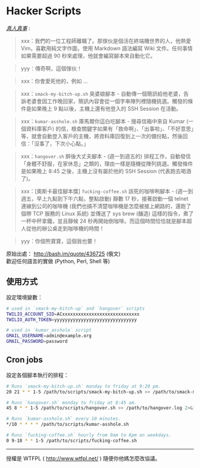 # Hacker Scripts

_[真人真事](https://www.jitbit.com/alexblog/249-now-thats-what-i-call-a-hacker/)_ :

> xxx：我們的一位工程師離職了。那傢伙是個活在終端機世界的人，他熱愛 Vim，喜歡用純文字作圖，使用 Markdown 語法編寫 Wiki 文件。任何事情如果需要超過 90 秒來處理，他就會編寫腳本來自動化它。

> yyy：傳奇啊，這個傢伙！

> xxx：你會愛死他的，例如 ...

> xxx：`smack-my-bitch-up.sh` 臭婆娘腳本 - 自動傳一個簡訊給他老婆，告訴老婆會因工作晚回家，簡訊內容會從一個字串陣列裡隨機挑選。觸發的條件是如果晚上 9 點以後，主機上還有他登入的 SSH Session 在活動。

> xxx：`kumar-asshole.sh` 庫馬爾你這白吃腳本 - 搜尋信箱中來自 Kumar (一個資料庫客戶) 的信，檢查關鍵字如果有「救命啊」、「出事啦」、「不好意思」等，就會自動登入客戶的主機，將資料庫回復到上一次的備份點，然後回信：「沒事了，下次小心點。」

> xxx：`hangover.sh` 醉後大丈夫腳本 - (週一到週五的) 排程工作，自動發信「身體不舒服，在家休息」之類的，理由一樣是隨機從陣列挑選。觸發條件是如果晚上 8:45 之後，主機上沒有屬於他的 SSH Session (代表跑去喝酒了)。

> xxx：[奧斯卡最佳腳本獎] `fucking-coffee.sh` 該死的咖啡咧腳本 - (週一到週五，早上九點到下午六點，整點啟動) 靜數 17 秒，接著啟動一個 telnet 連線到公司的咖啡機 (我們也搞不清楚咖啡機是怎麼被接上網路的，還跑了個帶 TCP 服務的 Linux 系統) 並傳送了 sys brew (釀造) 這樣的指令，煮了一杯中杯拿鐵，並且靜候 24 秒再開始倒咖啡。而這個時間恰恰就是腳本超人從他的辦公桌走到咖啡機的時間！

> yyy：你個熊寶寶，這個我也要！

原始出處： http://bash.im/quote/436725 (俄文)   
歡迎任何語言的實做 (Python, Perl, Shell 等)

## 使用方式

設定環境變數：

```sh
# used in `smack-my-bitch-up` and `hangover` scripts
TWILIO_ACCOUNT_SID=ACxxxxxxxxxxxxxxxxxxxxxxxxxxxxx
TWILIO_AUTH_TOKEN=yyyyyyyyyyyyyyyyyyyyyyyyyyyyyyy

# used in `kumar_asshole` script
GMAIL_USERNAME=admin@example.org
GMAIL_PASSWORD=password
```

## Cron jobs

設定各個腳本執行的排程：

```sh
# Runs `smack-my-bitch-up.sh` monday to friday at 9:20 pm.
20 21 * * 1-5 /path/to/scripts/smack-my-bitch-up.sh >> /path/to/smack-my-bitch-up.log 2>&1

# Runs `hangover.sh` monday to friday at 8:45 am.
45 8 * * 1-5 /path/to/scripts/hangover.sh >> /path/to/hangover.log 2>&1

# Runs `kumar-asshole.sh` every 10 minutes.
*/10 * * * * /path/to/scripts/kumar-asshole.sh

# Runs `fucking-coffee.sh` hourly from 9am to 6pm on weekdays.
0 9-18 * * 1-5 /path/to/scripts/fucking-coffee.sh
```

---
授權是 WTFPL ( http://www.wtfpl.net/ ) 隨便你他媽怎麼改協議。
